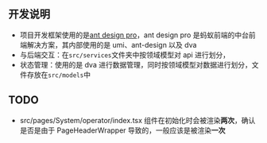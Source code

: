 ## 开发说明

- 项目开发框架使用的是[ant design pro](https://pro.ant.design/)，ant design pro 是蚂蚁前端的中台前端解决方案，其内部使用的是 umi、ant-design 以及 dva
- 与后端交互：在`src/services`文件夹中按领域模型对 api 进行划分，
- 状态管理：使用的是 dva 进行数据管理，同时按领域模型对数据进行划分，文件存放在`src/models`中

## TODO

- src/pages/System/operator/index.tsx 组件在初始化时会被渲染**两次**，确认是否是由于 PageHeaderWrapper 导致的，一般应该是被渲染**一次**
